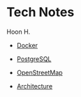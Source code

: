 Tech Notes
==========
Hoon H.

- [Docker](Docker.md)
- [PostgreSQL](PostgreSQL.md)
- [OpenStreetMap](OpenStreetMap.md)

- [Architecture](Architecture.md)
